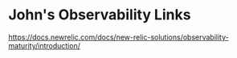 # John's Observability Links


https://docs.newrelic.com/docs/new-relic-solutions/observability-maturity/introduction/